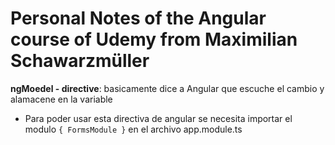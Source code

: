 # Personal Notes of the Angular course of Udemy from Maximilian Schawarzmüller

**ngMoedel - directive**: basicamente dice a Angular que escuche el cambio y alamacene en la variable
  - Para poder usar esta directiva de angular se necesita importar el modulo `{ FormsModule }` en el archivo app.module.ts

